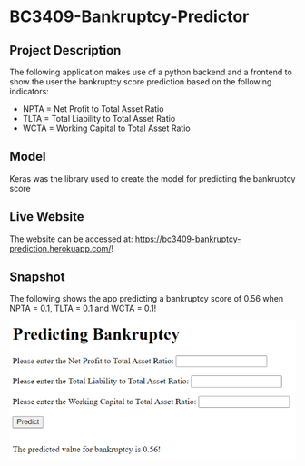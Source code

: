 # BC3409-Bankruptcy-Predictor
 
## Project Description
The following application makes use of a python backend and a frontend to show the user the bankruptcy score prediction based on the following indicators:
- NPTA = Net Profit to Total Asset Ratio
- TLTA = Total Liability to Total Asset Ratio
- WCTA = Working Capital to Total Asset Ratio

## Model
Keras was the library used to create the model for predicting the bankruptcy score

## Live Website
The website can be accessed at: https://bc3409-bankruptcy-prediction.herokuapp.com/!

## Snapshot
The following shows the app predicting a bankruptcy score of 0.56 when NPTA = 0.1, TLTA = 0.1 and WCTA = 0.1!
  
![Snapshots](/snapshots/Snapshot.png)
